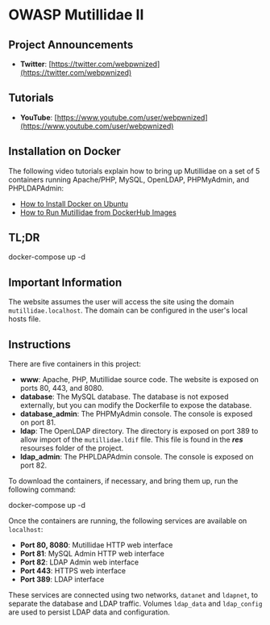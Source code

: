 # **OWASP Mutillidae II**

## Project Announcements

* **Twitter**: [https://twitter.com/webpwnized](https://twitter.com/webpwnized)

## Tutorials

* **YouTube**: [https://www.youtube.com/user/webpwnized](https://www.youtube.com/user/webpwnized)

## Installation on Docker

The following video tutorials explain how to bring up Mutillidae on a set of 5 containers running Apache/PHP, MySQL, OpenLDAP, PHPMyAdmin, and PHPLDAPAdmin:

* [How to Install Docker on Ubuntu](https://www.youtube.com/watch?v=Y_2JVREtDFk)
* [How to Run Mutillidae from DockerHub Images](https://www.youtube.com/watch?v=c1nOSp3nagw)

## TL;DR

docker-compose up -d

## Important Information

The website assumes the user will access the site using the domain `mutillidae.localhost`. The domain can be configured in the user's local hosts file.

## Instructions

There are five containers in this project:

- **www**: Apache, PHP, Mutillidae source code. The website is exposed on ports 80, 443, and 8080.
- **database**: The MySQL database. The database is not exposed externally, but you can modify the Dockerfile to expose the database.
- **database_admin**: The PHPMyAdmin console. The console is exposed on port 81.
- **ldap**: The OpenLDAP directory. The directory is exposed on port 389 to allow import of the `mutillidae.ldif` file. This file is found in the ***res*** resourses folder of the project.
- **ldap_admin**: The PHPLDAPAdmin console. The console is exposed on port 82.

To download the containers, if necessary, and bring them up, run the following command:

docker-compose up -d

Once the containers are running, the following services are available on `localhost`:

- **Port 80, 8080**: Mutillidae HTTP web interface
- **Port 81**: MySQL Admin HTTP web interface
- **Port 82**: LDAP Admin web interface
- **Port 443**: HTTPS web interface
- **Port 389**: LDAP interface

These services are connected using two networks, `datanet` and `ldapnet`, to separate the database and LDAP traffic. Volumes `ldap_data` and `ldap_config` are used to persist LDAP data and configuration.

